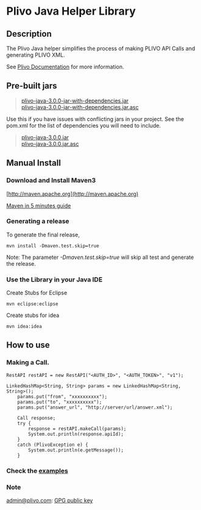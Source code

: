 Plivo Java Helper Library
=========================

Description
-----------

The Plivo Java helper simplifies the process of making PLIVO API Calls and generating PLIVO XML.

See [Plivo Documentation](http://www.plivo.com/docs/) for more information.


Pre-built jars
--------------

> [plivo-java-3.0.0-jar-with-dependencies.jar](https://s3-us-west-1.amazonaws.com/helpers.plivo.com/java/plivo-java-3.0.0-jar-with-dependencies.jar) <br/>
> [plivo-java-3.0.0-jar-with-dependencies.jar.asc](https://s3-us-west-1.amazonaws.com/helpers.plivo.com/java/plivo-java-3.0.0-jar-with-dependencies.jar.asc)

Use this if you have issues with conflicting jars in your project. See the pom.xml for the list of dependencies you will need to include.
> [plivo-java-3.0.0.jar](https://s3-us-west-1.amazonaws.com/helpers.plivo.com/java/plivo-java-3.0.0.jar) <br />
> [plivo-java-3.0.0.jar.asc](https://s3-us-west-1.amazonaws.com/helpers.plivo.com/java/plivo-java-3.0.0.jar.asc)

Manual Install
------------

### Download and Install Maven3 


[http://maven.apache.org](http://maven.apache.org)

[Maven in 5 minutes guide](http://maven.apache.org/guides/getting-started/maven-in-five-minutes.html)


### Generating a release

To generate the final release,
  
	mvn install -Dmaven.test.skip=true

Note: The parameter *-Dmaven.test.skip=true* will skip all test and generate the release.
	
### Use the Library in your Java IDE

Create Stubs for Eclipse

	mvn eclipse:eclipse

Create stubs for idea

	mvn idea:idea


How to use
----------

### Making a Call.
	RestAPI restAPI = new RestAPI("<AUTH_ID>", "<AUTH_TOKEN>", "v1");

  	LinkedHashMap<String, String> params = new LinkedHashMap<String, String>();
		params.put("from", "xxxxxxxxxx");
		params.put("to", "xxxxxxxxxx");
		params.put("answer_url", "http://server/url/answer.xml");

		Call response;
		try {
			response = restAPI.makeCall(params);
			System.out.println(response.apiId);
		} 
		catch (PlivoException e) {
			System.out.println(e.getMessage());
		}
 
### Check the [examples](https://github.com/plivo/plivo-examples-java)

### Note
admin@plivo.com: [GPG public key](http://pgp.mit.edu:11371/pks/lookup?op=get&search=0x9CA54418)
